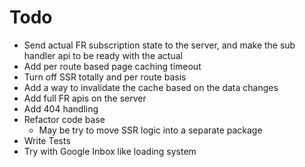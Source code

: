 
# Todo

* Send actual FR subscription state to the server, and make the sub handler api to be ready with the actual
* Add per route based page caching timeout
* Turn off SSR totally and per route basis
* Add a way to invalidate the cache based on the data changes
* Add full FR apis on the server
* Add 404 handling
* Refactor code base
    - May be try to move SSR logic into a separate package
* Write Tests 
* Try with Google Inbox like loading system
